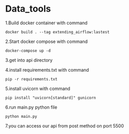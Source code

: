 # Data_tools

1.Build docker container with command

``` docker build . --tag extending_airflow:lastest ```

2.Start docker compose with command

``` docker-compose up -d ```

3.get into api directory

4.install requirements.txt with command

``` pip -r requirements.txt ```

5.install uvicorn with command

``` pip install "uvicorn[standard]" gunicorn ```

6.run main.py python file 

``` python main.py ```

7.you can access our api from post method on port 5500
